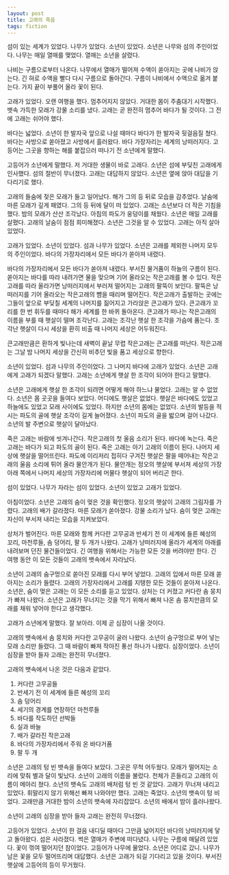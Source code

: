 ```yaml
---
layout: post
title: 고래의 죽음
tags: fiction
---
```


섬이 있는 세계가 있었다. 나무가 있었다. 소년이 있었다. 소년은 나무와 섬의 주인이었다. 나무는 매일 열매를 맺었다. 열매는 소년을 살렸다.

나비는 구름으로부터 나온다. 나무에서 열매가 떨어져 수액이 쏟아지는 곳에 나비가 앉는다. 긴 혀로 수액을 빨다 다시 구름으로 돌아간다. 구름이 나비에서 수액으로 옮겨 붙는다. 가지 끝이 부풀어 올라 꽃이 된다.

고래가 있었다. 오랜 여행을 했다. 멈추어지지 않았다. 거대한 몸이 주춤대기 시작했다. 뱃속 가득한 모래가 강물 소리를 냈다. 고래는 곧 완전히 멈추어 바다가 될 것이다. 그 전에 고래는 쉬어야 했다.

바다는 넓었다. 소년이 한 발자국 앞으로 나설 때마다 바다가 한 발자국 뒷걸음질 쳤다. 바다는 사방으로 쏟아졌고 사방에서 흘러왔다. 바다 가장자리는 세계의 낭떠러지다. 고등어는 그곳을 향하는 해를 붙잡으러 떠나기 전 소년에게 말했다.

고등어가 소년에게 말했다. 저 거대한 생물이 바로 고래다. 소년은 섬에 부딪친 고래에게 인사했다. 섬의 절반이 무너졌다. 고래는 대답하지 않았다. 소년은 옆에 앉아 대답을 기다리기로 했다.

고래의 들숨에 젖은 모래가 들고 일어났다. 해가 그의 등 뒤로 모습을 감추었다. 날숨에 마른 모래가 깊게 패였다. 그의 등 뒤에 달이 떠 있었다. 고래는 소년보다 더 작은 기침을 했다. 밤의 모래가 산산 조각났다. 아침의 파도가 웅덩이를 채웠다. 소년은 매일 고래를 살폈다. 고래의 날숨이 점점 희미해졌다. 소년은 그것을 알 수 있었다. 고래는 아직 살아있었다.

고래가 있었다. 소년이 있었다. 섬과 나무가 있었다. 소년은 고래를 제외한 나머지 모두의 주인이었다. 바다의 가장자리에서 모든 바다가 쏟아져 내렸다.

바다의 가장자리에서 모든 바다가 쏟아져 내렸다. 부서진 물거품이 하늘의 구름이 된다. 쏟아지는 바다를 따라 내려가면 물을 맞으며 기어 올라오는 작은고래를 볼 수 있다. 작은고래를 따라 올라가면 낭떠러지에서 부러져 떨어지는 고래의 팔뚝이 보인다. 팔뚝은 낭떠러지를 기어 올라오는 작은고래의 뺨을 때리며 떨어진다. 작은고래가 출발하는 곳에는 그들이 앞으로 부딪칠 세계의 나머지를 짊어지고 가라앉은 큰고래가 있다. 큰고래가 꼬리를 한 번 휘두를 때마다 해가 세계를 한 바퀴 돌아온다. 큰고래가 떠나는 작은고래의 이름을 부를 때 햇살이 떨며 조각난다. 고래는 조각난 햇살 한 조각을 가슴에 품는다. 조각난 햇살이 다시 세상을 환히 비출 때 나머지 세상은 어두워진다.

큰고래만큼은 환하게 빛나는데 새벽이 끝날 무렵 작은고래는 큰고래를 떠난다. 작은고래는 그날 밤 나머지 세상을 간신히 비추던 빛을 품고 세상으로 향한다.

소년이 있었다. 섬과 나무의 주인이었다. 그 나머지 바다에 고래가 있었다. 소년은 고래에게 고래가 되겠다 말했다. 고래는 소년에게 햇살 한 조각이 되어야 한다고 말했다.

소년은 고래에게 햇살 한 조각이 되려면 어떻게 해야 하느냐 물었다. 고래는 알 수 없었다. 소년은 몸 곳곳을 들여다 보았다. 어디에도 햇살은 없었다. 햇살은 바다에도 있었고 하늘에도 있었고 모래 사이에도 있었다. 하지만 소년의 몸에는 없었다. 소년의 발등을 적시는 파도의 골에 햇살 조각이 길게 늘어졌다. 소년이 파도의 골을 밟으며 걸어 나갔다. 소년의 발 주변으로 햇살이 달아났다.

죽은 고래는 바람에 씻겨나간다. 작은고래의 첫 울음 소리가 된다. 바다에 녹는다. 죽은 고래는 바다가 되고 파도의 골이 된다. 죽은 고래는 아기 고래의 이름이 된다. 나머지 세상에 햇살을 떨어뜨린다. 파도에 이리저리 접히다 구겨진 햇살은 팔을 떼어내는 작은고래의 울음 소리에 튀어 올라 물안개가 된다. 물안개는 정오의 햇살에 부서져 세상의 가장 아래 쪽에서 나머지 세상의 가장자리에 머물다 햇살이 되어 버리곤 한다.

섬이 있었다. 나무가 자라는 섬이 있었다. 소년이 있었고 고래가 있었다.

아침이었다. 소년은 고래의 숨이 멎은 것을 확인했다. 정오의 햇살이 고래의 그림자를 가렸다. 고래의 배가 갈라졌다. 마른 모래가 쏟아졌다. 강물 소리가 났다. 숨이 멎은 고래는 자신이 부서져 내리는 모습을 지켜보았다.

상처가 벌어진다. 마른 모래와 함께 커다란 고무공과 반세기 전 이 세계에 들른 혜성의 꼬리, 마천루들, 솜 덩어리, 팔 두 개가 나왔다. 고래가 낭떠러지에 올라가 세계의 아래를 내려보며 던진 물건들이었다. 긴 여행을 위해서는 가능한 모든 것을 버려야만 한다. 긴 여행 동안 이 모든 것들이 고래의 뱃속에서 자라났다.

소년이 고래의 숨구멍으로 쏟아진 모래를 다시 부어 넣었다. 고래의 입에서 마른 모래 쏟아지는 소리가 들렸다. 고래의 가장자리에서 고래를 지탱한 모든 것들이 쏟아져 나온다. 소년은, 숨이 멎은 고래는 이 모든 소리를 듣고 있었다. 상처는 더 커졌고 커다란 솜 뭉치가 빠져 나왔다. 소년은 고래가 무너지는 것을 막기 위해서 빠져 나온 솜 뭉치만큼의 모래를 채워 넣어야 한다고 생각했다.

고래가 소년에게 말했다. 잘 보아라. 이제 곧 심장이 나올 것이다.

고래의 뱃속에서 솜 뭉치와 커다란 고무공이 굴러 나왔다. 소년이 숨구멍으로 부어 넣는 모래 소리만 들렸다. 그 때 바람이 빠져 작아진 풍선 하나가 나왔다. 심장이었다. 소년이 심장을 받아 들자 고래는 완전히 무너졌다.

고래의 뱃속에서 나온 것은 다음과 같았다.

1. 커다란 고무공들
2. 반세기 전 이 세계에 들른 혜성의 꼬리
3. 솜 덩어리
4. 세기의 경계를 연장하던 마천루들
5. 바다를 작도하던 선박들
6. 실과 바늘
7. 배가 갈라진 작은고래
8. 바다의 가장자리에서 주워 온 바다거품
9. 팔 두 개

소년은 고래의 텅 빈 뱃속을 들여다 보았다. 그곳은 무척 어두웠다. 모래가 떨어지는 소리에 맞춰 별과 달이 빛났다. 소년이 고래의 이름을 불렀다. 천체가 흔들리고 고래의 이름이 메아리 쳤다. 소년의 뱃속도 고래의 배처럼 텅 빈 것 같았다. 고래가 무너져 내리고 있었다. 휘말리지 않기 위해선 빠져 나와야만 했다. 고래는 죽었다. 소년의 뱃속이 텅 비었다. 고래만큼 거대한 밤이 소년의 뱃속에 자리잡았다. 소년의 배에서 밤이 흘러나왔다.

소년이 고래의 심장을 받아 들자 고래는 완전히 무너졌다.

고등어가 있었다. 소년이 한 걸음 내디딜 때마다 그만큼 넓어지던 바다의 낭떠러지에 닿고 돌아왔다. 섬은 사라졌다. 썩은 열매가 주변에 떠다녔다. 나무는 구름에 매달려 있었다. 꽃이 꺾여 떨어지던 참이었다. 고등어가 나무에 물었다. 소년은 어디로 갔니. 나무가 남은 꽃을 모두 떨어뜨리며 대답했다. 소년은 고래가 되길 기다리고 있을 것이다. 부서진 햇살에 고등어의 등이 무거웠다.
